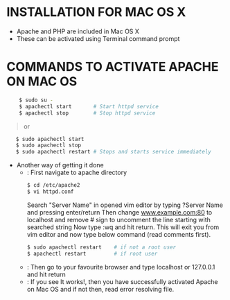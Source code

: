 # INSTALLATION FOR MAC OS X
- Apache and PHP are included in Mac OS X
- These can be activated using Terminal command prompt

# COMMANDS TO ACTIVATE APACHE ON MAC OS
```bash
    $ sudo su -
    $ apachectl start       # Start httpd service
    $ apachectl stop        # Stop httpd service

```
> or
 ```bash
    $ sudo apachectl start
    $ sudo apachectl stop
    $ sudo apachectl restart # Stops and starts service immediately
 ```

 * Another way of getting it done
    * : First navigate to apache directory
        ```bash 
        $ cd /etc/apache2
        $ vi httpd.conf
        ```
        Search "Server Name" in opened vim editor by typing ?Server Name and pressing enter/return
        Then change www.example.com:80 to localhost and remove # sign to uncomment the line starting with searched string
        Now type :wq and hit return. This will exit you from vim editor and now type below command (read comments first).
        ```bash
        $ sudo apachectl restart    # if not a root user
        $ apachectl restart         # if root user
        ```
    * : Then go to your favourite browser and type localhost or 127.0.0.1 and hit return
    * : If you see It works!, then you have successfully activated Apache on Mac OS and if not then, read error resolving file.
